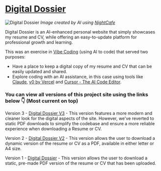 # [Digital Dossier](https://thebimsider.github.io/Digital_Dossier/DD/)
![Digital Dossier](https://github.com/user-attachments/assets/fda155dd-24ab-43d2-950e-8cb69a1c41be)
*Image created by AI using [NightCafe](https://creator.nightcafe.studio/)*

Digital Dossier is an AI-enhanced personal website that simply showcases my resume and CV, while offering an easy-to-update platform for professional growth and learning.

This was an exercise in [Vibe Coding](https://en.wikipedia.org/wiki/Vibe_coding) (using AI to code) that served two purposes:

- Have a place to keep a digital copy of my resume and CV that can be easily updated and shared.
- Explore coding with an AI assistance, in this case using tools like [Claude](https://claude.ai/), [v0 by Vercel](https://v0.dev/) and [Cursor - The AI Code Editor](https://www.cursor.com/).

### You can view all versions of this project site using the links below 👇 (Most current on top)

Version 3 - [Digital Dossier V3](https://thebimsider.github.io/Digital_Dossier/DD3/) - This version features a more modern and cleaner look for the digital aspects of the site. However, we've reverted to static PDF downloads to simplify the codebase and ensure a more reliable experience when downloading a Resume or CV.  

Version 2 - [Digital Dossier V2](https://thebimsider.github.io/Digital_Dossier/DD2/) - This version allows the user to download a dynamic version of the resume or CV as a PDF, available in either letter or A4 size.   

Version 1 - [Digital Dossier](https://thebimsider.github.io/Digital_Dossier/DD/) - This version allows the user to download a static, pre-made PDF version of the resume or CV that has been uploaded.  

